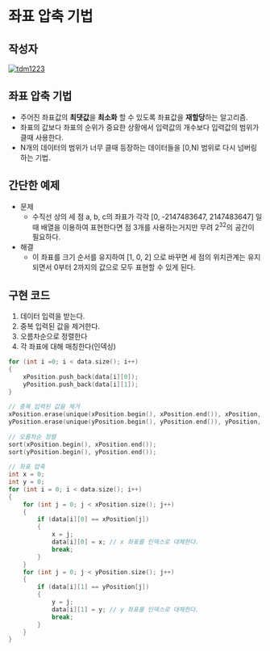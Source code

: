 # **좌표 압축 기법**

## 작성자
[![tdm1223](https://avatars1.githubusercontent.com/u/21440957?s=100&v=4)](https://github.com/tdm1223)

## 좌표 압축 기법
- 주어진 좌표값의 **최댓값**을 **최소화** 할 수 있도록 좌표값을 **재할당**하는 알고리즘.
- 좌표의 값보다 좌표의 순위가 중요한 상황에서 입력값의 개수보다 입력값의 범위가 클때 사용한다.
- N개의 데이터의 범위가 너무 클때 등장하는 데이터들을 [0,N) 범위로 다시 넘버링 하는 기법.

## 간단한 예제
- 문제
  - 수직선 상의 세 점 a, b, c의 좌표가 각각 [0, -2147483647, 2147483647] 일때 배열을 이용하여 표현한다면 점 3개를 사용하는거지만 무려 2<sup>32</sup>의 공간이 필요하다.
- 해결
  - 이 좌표를 크기 순서를 유지하여 [1, 0, 2] 으로 바꾸면 세 점의 위치관계는 유지되면서 0부터 2까지의 값으로 모두 표현할 수 있게 된다.

## 구현 코드
1. 데이터 입력을 받는다.
2. 중복 입력된 값을 제거한다.
3. 오름차순으로 정렬한다
4. 각 좌표에 대해 매칭한다(인덱싱)

```cpp
for (int i =0; i < data.size(); i++) 
{
    xPosition.push_back(data[i][0]);
    yPosition.push_back(data[i][1]);        
}
    
// 중복 입력된 값을 제거
xPosition.erase(unique(xPosition.begin(), xPosition.end()), xPosition, end());
yPosition.erase(unique(yPosition.begin(), yPosition.end()), yPosition, end());
    
// 오름차순 정렬
sort(xPosition.begin(), xPosition.end());
sort(yPosition.begin(), yPosition.end());
    
// 좌표 압축 
int x = 0;
int y = 0;
for (int i = 0; i < data.size(); i++) 
{
    for (int j = 0; j < xPosition.size(); j++) 
    {
        if (data[i][0] == xPosition[j]) 
        {
            x = j;
            data[i][0] = x; // x 좌표를 인덱스로 대체한다.
            break;
        }
    }
    for (int j = 0; j < yPosition.size(); j++) 
    {
        if (data[i][1] == yPosition[j]) 
        {
            y = j;
            data[i][1] = y; // y 좌표를 인덱스로 대체한다.
            break;
        }        
    }
}

```
